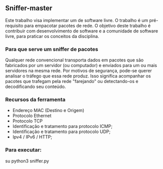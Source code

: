 ## Sniffer-master

Este trabalho visa implementar um de software livre. O trabalho é um pré-requisito para empacotar pacotes de rede. O objetivo deste trabalho é contribuir com desenvolvimento de software e a comunidade de software livre, para praticar os conceitos da disciplina.

### Para que serve um sniffer de pacotes

Qualquer rede convencional transporta dados em pacotes que são fabricados por um servidor (ou computador) e enviados para um ou mais servidores na mesma rede. Por motivos de segurança, pode-se querer analisar o tráfego que essa rede produz. Isso significa acompanhar os pacotes que trafegam pela rede "farejando" ou detectando-os e decodificando seu conteúdo.

### Recursos da ferramenta

- Endereço MAC (Destino e Origem)
- Protocolo Ethernet
- Protocolo TCP
- Identificação e tratamento para protocolo ICMP;
- Identificação e tratamento para protocolo UDP;
- Ipv4 / IPv6 / HTTP;

### Para executar:

su python3 sniffer.py
